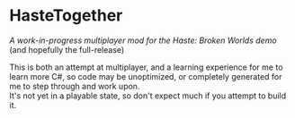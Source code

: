 # HasteTogether
*A work-in-progress multiplayer mod for the Haste: Broken Worlds demo*
(and hopefully the full-release)

This is both an attempt at multiplayer, and a learning experience for me to learn more C#, so code may be unoptimized, or completely generated for me to step through and work upon.<br>
It's not yet in a playable state, so don't expect much if you attempt to build it.